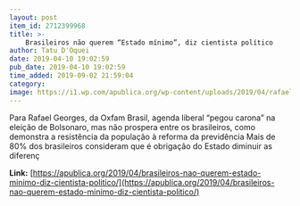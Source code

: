 ```yaml
---
layout: post
item_id: 2712399968
title: >-
    Brasileiros não querem “Estado mínimo”, diz cientista político
author: Tatu D'Oquei
date: 2019-04-10 19:02:59
pub_date: 2019-04-10 19:02:59
time_added: 2019-09-02 21:59:04
category: 
image: https://i1.wp.com/apublica.org/wp-content/uploads/2019/04/rafael-georges-oxfam.jpeg?fit=1280%2C853&ssl=1
---
```


Para Rafael Georges, da Oxfam Brasil, agenda liberal “pegou carona” na eleição de Bolsonaro, mas não prospera entre os brasileiros, como demonstra a resistência da população à reforma da previdência Mais de 80% dos brasileiros consideram que é obrigação do Estado diminuir as diferenç

**Link:** [https://apublica.org/2019/04/brasileiros-nao-querem-estado-minimo-diz-cientista-politico/](https://apublica.org/2019/04/brasileiros-nao-querem-estado-minimo-diz-cientista-politico/)

